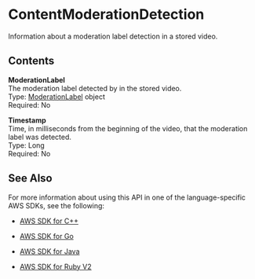 # ContentModerationDetection<a name="API_ContentModerationDetection"></a>

Information about a moderation label detection in a stored video\.

## Contents<a name="API_ContentModerationDetection_Contents"></a>

 **ModerationLabel**   
The moderation label detected by in the stored video\.  
Type: [ModerationLabel](API_ModerationLabel.md) object  
Required: No

 **Timestamp**   
Time, in milliseconds from the beginning of the video, that the moderation label was detected\.  
Type: Long  
Required: No

## See Also<a name="API_ContentModerationDetection_SeeAlso"></a>

For more information about using this API in one of the language\-specific AWS SDKs, see the following:

+  [AWS SDK for C\+\+](http://docs.aws.amazon.com/goto/SdkForCpp/rekognition-2016-06-27/ContentModerationDetection) 

+  [AWS SDK for Go](http://docs.aws.amazon.com/goto/SdkForGoV1/rekognition-2016-06-27/ContentModerationDetection) 

+  [AWS SDK for Java](http://docs.aws.amazon.com/goto/SdkForJava/rekognition-2016-06-27/ContentModerationDetection) 

+  [AWS SDK for Ruby V2](http://docs.aws.amazon.com/goto/SdkForRubyV2/rekognition-2016-06-27/ContentModerationDetection) 